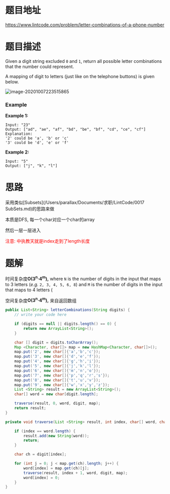 # 题目地址

https://www.lintcode.com/problem/letter-combinations-of-a-phone-number



# 题目描述

Given a digit string excluded `0` and `1`, return all possible letter combinations that the number could represent.

A mapping of digit to letters (just like on the telephone buttons) is given below.

![image-20201007223515865](https://live.staticflickr.com/65535/50434641962_8a9c6b92c6_o.png)

### **Example**

**Example 1:**

```
Input: "23"
Output: ["ad", "ae", "af", "bd", "be", "bf", "cd", "ce", "cf"]
Explanation: 
'2' could be 'a', 'b' or 'c'
'3' could be 'd', 'e' or 'f'
```

**Example 2:**

```
Input: "5"
Output: ["j", "k", "l"]
```





# 思路

采用类似[Subsets](/Users/parallax/Documents/求职/LintCode/0017 SubSets.md)的思路来做

本质是DFS, 每一个char对应一个char的array

然后一层一层进入

<font color = red>注意: 中执教天就是index走到了length长度</font>



# 题解

时间复杂度**O(3<sup>n</sup>·4<sup>m</sup>),** where `N` is the number of digits in the input that maps to 3 letters (*e.g.* `2, 3, 4, 5, 6, 8`) and `M` is the number of digits in the input that maps to 4 letters (

空间复杂度**O(3<sup>n</sup>·4<sup>m</sup>),** 来自返回数组

```java
public List<String> letterCombinations(String digits) {
    // write your code here

    if (digits == null || digits.length() == 0) {
        return new ArrayList<String>();
    }

    char [] digit = digits.toCharArray();
    Map <Character, char[]> map = new HashMap<Character, char[]>();
    map.put('2', new char[]{'a','b','c'});
    map.put('3', new char[]{'d','e','f'});
    map.put('4', new char[]{'g','h','i'});
    map.put('5', new char[]{'j','k','l'});
    map.put('6', new char[]{'m','n','o'});
    map.put('7', new char[]{'p','q','r','s'});
    map.put('8', new char[]{'t','u','v'});
    map.put('9', new char[]{'w','x','y','z'});
    List <String> result = new ArrayList<String>();
    char[] word = new char[digit.length];

    traverse(result, 0, word, digit, map);
    return result;
}

private void traverse(List <String> result, int index, char[] word, char[] digit, Map <Character, char[]> map) {

    if (index == word.length) {
        result.add(new String(word));
        return;
    }

    char ch = digit[index];

    for (int j = 0; j < map.get(ch).length; j++) {
        word[index] = map.get(ch)[j];
        traverse(result, index + 1, word, digit, map);
        word[index] = 0;
    }
}
```

